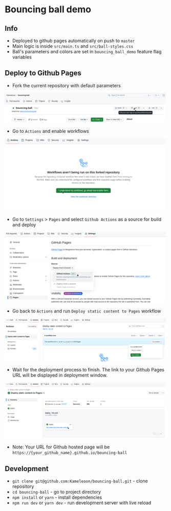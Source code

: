 # Bouncing ball demo

## Info

- Deployed to github pages automatically on push to `master`
- Main logic is inside `src/main.ts` and `src/ball-styles.css`
- Ball's parameters and colors are set in `bouncing_ball_demo` feature flag variables 

## Deploy to Github Pages

- Fork the current repository with default parameters

![Step 1](/images/1.png)
- Go to `Actions` and enable workflows

![Step 2](/images/2.png)
- Go to `Settings` > `Pages` and select `Github Actions` as a source for build and deploy

![Step 3](/images/3.png)
- Go back to `Actions` and run `Deploy static content to Pages` workflow

![Step 4](/images/4.png)
- Wait for the deployment process to finish. The link to your Github Pages URL will be displayed in deployment window.

![Step 5](/images/5.png)

- Note: Your URL for Github hosted page will be `https://{your_github_name}.github.io/bouncing-ball`


## Development

- `git clone git@github.com:Kameleoon/bouncing-ball.git` - clone repository
- `cd bouncing-ball` - go to project directory
- `npm install` or `yarn` - install dependencies
- `npm run dev` or `yarn dev` - run development server with live reload

